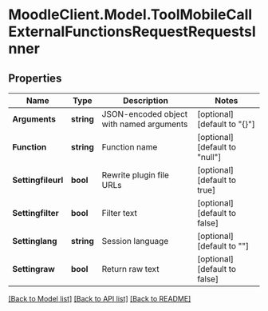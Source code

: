 # MoodleClient.Model.ToolMobileCallExternalFunctionsRequestRequestsInner

## Properties

Name | Type | Description | Notes
------------ | ------------- | ------------- | -------------
**Arguments** | **string** | JSON-encoded object with named arguments | [optional] [default to "{}"]
**Function** | **string** | Function name | [optional] [default to "null"]
**Settingfileurl** | **bool** | Rewrite plugin file URLs | [optional] [default to true]
**Settingfilter** | **bool** | Filter text | [optional] [default to false]
**Settinglang** | **string** | Session language | [optional] [default to ""]
**Settingraw** | **bool** | Return raw text | [optional] [default to false]

[[Back to Model list]](../README.md#documentation-for-models) [[Back to API list]](../README.md#documentation-for-api-endpoints) [[Back to README]](../README.md)

